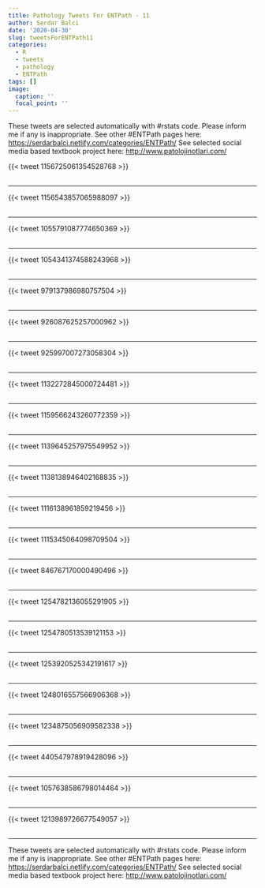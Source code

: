 ```yaml
---
title: Pathology Tweets For ENTPath - 11
author: Serdar Balci
date: '2020-04-30'
slug: tweetsForENTPath11
categories:
  - R
  - tweets
  - pathology
  - ENTPath
tags: []
image:
  caption: ''
  focal_point: ''
---
```



These tweets are selected automatically with #rstats code. Please inform me if any is inappropriate.
See other #ENTPath pages here: https://serdarbalci.netlify.com/categories/ENTPath/ 
See selected social media based textbook project here: http://www.patolojinotlari.com/

{{< tweet 1156725061354528768 >}}
<br>
<br>
<hr>
{{< tweet 1156543857065988097 >}}
<br>
<br>
<hr>
{{< tweet 1055791087774650369 >}}
<br>
<br>
<hr>
{{< tweet 1054341374588243968 >}}
<br>
<br>
<hr>
{{< tweet 979137986980757504 >}}
<br>
<br>
<hr>
{{< tweet 926087625257000962 >}}
<br>
<br>
<hr>
{{< tweet 925997007273058304 >}}
<br>
<br>
<hr>
{{< tweet 1132272845000724481 >}}
<br>
<br>
<hr>
{{< tweet 1159566243260772359 >}}
<br>
<br>
<hr>
{{< tweet 1139645257975549952 >}}
<br>
<br>
<hr>
{{< tweet 1138138946402168835 >}}
<br>
<br>
<hr>
{{< tweet 1116138961859219456 >}}
<br>
<br>
<hr>
{{< tweet 1115345064098709504 >}}
<br>
<br>
<hr>
{{< tweet 846767170000490496 >}}
<br>
<br>
<hr>
{{< tweet 1254782136055291905 >}}
<br>
<br>
<hr>
{{< tweet 1254780513539121153 >}}
<br>
<br>
<hr>
{{< tweet 1253920525342191617 >}}
<br>
<br>
<hr>
{{< tweet 1248016557566906368 >}}
<br>
<br>
<hr>
{{< tweet 1234875056909582338 >}}
<br>
<br>
<hr>
{{< tweet 440547978919428096 >}}
<br>
<br>
<hr>
{{< tweet 1057638586798014464 >}}
<br>
<br>
<hr>
{{< tweet 1213989726677549057 >}}
<br>
<br>
<hr>


These tweets are selected automatically with #rstats code. Please inform me if any is inappropriate.
See other #ENTPath pages here: https://serdarbalci.netlify.com/categories/ENTPath/ 
See selected social media based textbook project here: http://www.patolojinotlari.com/
